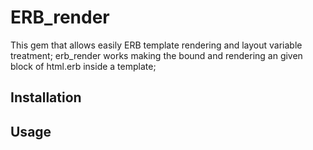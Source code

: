 # ERB_render
This gem that allows easily ERB template rendering and layout variable treatment;
erb_render works making the bound and rendering an given block of html.erb inside a template;

## Installation

## Usage
